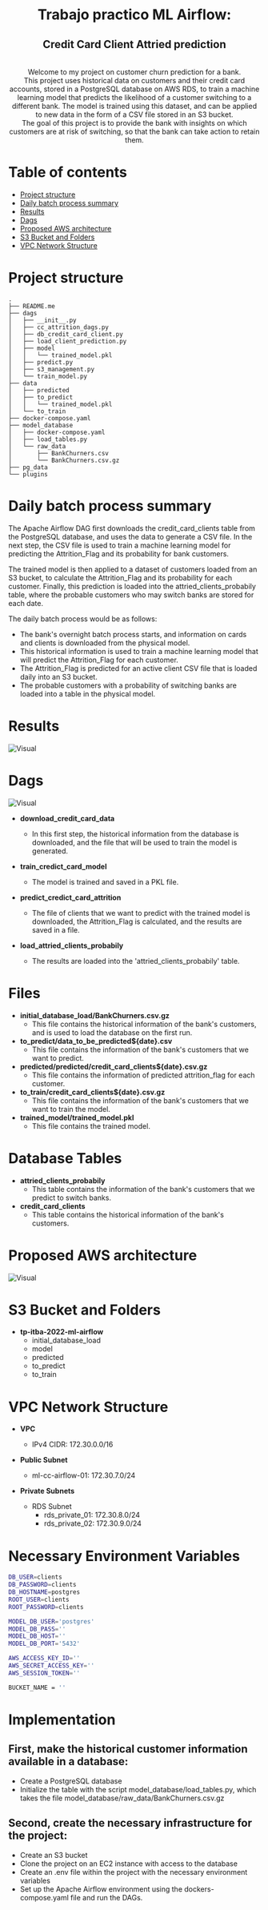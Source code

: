 <p align="center"> 
    <h1 align="center">Trabajo practico ML Airflow:</h1>
    
<p align="center">
        <h2 align="center">Credit Card Client Attried prediction</h2>
</p>
    
  <p align="center">
    <br>Welcome to my project on customer churn prediction for a bank. 
    <br>This project uses historical data on customers and their credit card accounts, stored in a PostgreSQL database on AWS RDS, to train a machine learning model that predicts the likelihood of a customer switching to a different bank. The model is trained using this dataset, and can be applied to new data in the form of a CSV file stored in an S3 bucket. 
    <br>The goal of this project is to provide the bank with insights on which customers are at risk of switching, so that the bank can take action to retain them.
    <br>
  </p>
</p>


# Table of contents
- [Project structure](#Project-structure)
- [Daily batch process summary](#Daily-batch-process-summary)
- [Results](#Results)
- [Dags](#Dags)
- [Proposed AWS architecture](#Proposed-AWS-architecture)
- [S3 Bucket and Folders](#S3-Bucket-and-Folders)
- [VPC Network Structure](#VPC-Network-Structure)

# Project structure

```text
.
├── README.me
├── dags
│   ├── __init__.py
│   ├── cc_attrition_dags.py
│   ├── db_credit_card_client.py
│   ├── load_client_prediction.py
│   ├── model
│   │   └── trained_model.pkl
│   ├── predict.py
│   ├── s3_management.py
│   └── train_model.py
├── data
│   ├── predicted
│   ├── to_predict
│   │   └── trained_model.pkl
│   └── to_train
├── docker-compose.yaml
├── model_database
│   ├── docker-compose.yaml
│   ├── load_tables.py
│   └── raw_data
│       ├── BankChurners.csv
│       └── BankChurners.csv.gz
├── pg_data
└── plugins

``` 
# Daily batch process summary
The Apache Airflow DAG first downloads the credit_card_clients table from the PostgreSQL database, and uses the data to generate a CSV file. In the next step, the CSV file is used to train a machine learning model for predicting the Attrition_Flag and its probability for bank customers.

The trained model is then applied to a dataset of customers loaded from an S3 bucket, to calculate the Attrition_Flag and its probability for each customer. Finally, this prediction is loaded into the attried_clients_probabily table, where the probable customers who may switch banks are stored for each date.

The daily batch process would be as follows:

- The bank's overnight batch process starts, and information on cards and clients is downloaded from the physical model.
- This historical information is used to train a machine learning model that will predict the Attrition_Flag for each customer.
- The Attrition_Flag is predicted for an active client CSV file that is loaded daily into an S3 bucket.
- The probable customers with a probability of switching banks are loaded into a table in the physical model.

# Results
![Visual](/infra/img/results.png)

# Dags

![Visual](/infra/img/dags.png)

- **download_credit_card_data**
  - In this first step, the historical information from the database is downloaded, and the file that will be used to train the model is generated.
- **train_credict_card_model**
  - The model is trained and saved in a PKL file.

- **predict_credict_card_attrition**
  - The file of clients that we want to predict with the trained model is downloaded, the Attrition_Flag is calculated, and the results are saved in a file.
 
- **load_attried_clients_probabily**
  - The results are loaded into the 'attried_clients_probabily' table.


# Files

- **initial_database_load/BankChurners.csv.gz**
  - This file contains the historical information of the bank's customers, and is used to load the database on the first run.
- **to_predict/data_to_be_predicted${date}.csv**
  - This file contains the information of the bank's customers that we want to predict.
- **predicted/predicted/credit_card_clients${date}.csv.gz**
  - This file contains the information of predicted attrition_flag for each customer.
- **to_train/credit_card_clients${date}.csv.gz**
  - This file contains the information of the bank's customers that we want to train the model.
- **trained_model/trained_model.pkl**
  - This file contains the trained model.

# Database Tables

- **attried_clients_probabily**
  - This table contains the information of the bank's customers that we predict to switch banks.
- **credit_card_clients**
  - This table contains the historical information of the bank's customers.

# Proposed AWS architecture
![Visual](/infra/img/infra.png)

# S3 Bucket and Folders
-  **tp-itba-2022-ml-airflow**
   -  initial_database_load   
   -  model
   -  predicted
   -  to_predict
   -  to_train

# VPC Network Structure
- **VPC** 
  - IPv4 CIDR: 172.30.0.0/16

- **Public Subnet**
    - ml-cc-airflow-01: 172.30.7.0/24

- **Private Subnets**
  - RDS Subnet
    - rds_private_01: 172.30.8.0/24
    - rds_private_02: 172.30.9.0/24


# Necessary Environment Variables

```bash
DB_USER=clients
DB_PASSWORD=clients
DB_HOSTNAME=postgres
ROOT_USER=clients
ROOT_PASSWORD=clients

MODEL_DB_USER='postgres'
MODEL_DB_PASS=''
MODEL_DB_HOST=''
MODEL_DB_PORT='5432'

AWS_ACCESS_KEY_ID=''
AWS_SECRET_ACCESS_KEY=''
AWS_SESSION_TOKEN=''

BUCKET_NAME = ''
```

# Implementation

## First, make the historical customer information available in a database:

- Create a PostgreSQL database
- Initialize the table with the script model_database/load_tables.py, which takes the file model_database/raw_data/BankChurners.csv.gz

## Second, create the necessary infrastructure for the project:

- Create an S3 bucket
- Clone the project on an EC2 instance with access to the database
- Create an .env file within the project with the necessary environment variables
- Set up the Apache Airflow environment using the dockers-compose.yaml file and run the DAGs.
